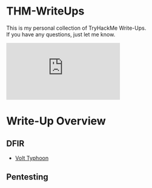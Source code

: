 # THM-WriteUps
This is my personal collection of TryHackMe Write-Ups.  
If you have any questions, just let me know.  

<div style="width: 100%; height: auto; overflow: hidden;">
<iframe src="https://tryhackme.com/api/v2/badges/public-profile?userPublicId=2186747" style='border:none;'></iframe>
</div>


# Write-Up Overview
## DFIR
- [Volt Typhoon](./Volt%20Typhoon%20Write-Up/)

## Pentesting
